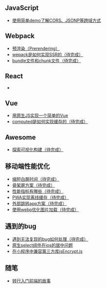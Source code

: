 

## JavaScript
- [使用简单demo了解CORS、JSONP等跨域方式](https://github.com/FatDong1/cross-origin)

## Webpack
- [预渲染（Prerendering）](https://github.com/FatDong1/blog/issues/3)
- [wepack是如何实现SSR的（待完成）]()
- [bundle文件和chunk文件（待完成）]()

## React
- 

## Vue
- [用原生JS实现一个简单的Vue ](https://github.com/FatDong1/blog/issues/5)
- [computed是如何实现缓存的（待完成）]()

## Awesome
- [探索可视化构建（待完成）]()

## 移动端性能优化
- [缩短白屏时间（待完成）]()
- [骨架屏方案（待完成）]()
- [性能指标有哪些（待完成）]()
- [PWA实现离线缓存（待完成）]()
- [外部跳转app方案（待完成）]()
- [使用webp优化图片加载（待完成）]()

## 遇到的bug
- [遇到无法复现的bug如何处理（待完成）]()
- [原生select组件在ios的居中问题](https://github.com/FatDong1/blog/issues/6)
- [在小程序中兼容第三方库jsEncrypt.js](https://github.com/FatDong1/blog/issues/7)

## 随笔
- [转行入门前端的故事](https://github.com/FatDong1/blog/issues/1)
